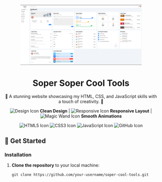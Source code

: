 <p align="center">
  <img src="images/web5.png" alt="Project Screenshot" width="400" height="auto">
</p>

<h1 align="center">Soper Soper Cool Tools</h1>

<p align="center">
  🚀 A stunning website showcasing my HTML, CSS, and JavaScript skills with a touch of creativity. 🚀
</p>

<p align="center">
  <img src="https://img.icons8.com/ios/50/000000/design.png" alt="Design Icon" width="50" height="auto">
  <strong>Clean Design</strong> |
  <img src="https://img.icons8.com/ios/50/000000/responsive-design.png" alt="Responsive Icon" width="50" height="auto">
  <strong>Responsive Layout</strong> |
  <img src="https://img.icons8.com/ios/50/000000/magic-wand.png" alt="Magic Wand Icon" width="50" height="auto">
  <strong>Smooth Animations</strong>
</p>

<p align="center">
  <img src="https://img.icons8.com/ios/50/000000/html-5--v1.png" alt="HTML5 Icon" width="50" height="auto">
  <img src="https://img.icons8.com/ios/50/000000/css3.png" alt="CSS3 Icon" width="50" height="auto">
  <img src="https://img.icons8.com/ios/50/000000/javascript--v1.png" alt="JavaScript Icon" width="50" height="auto">
  <img src="https://img.icons8.com/ios/50/000000/github.png" alt="GitHub Icon" width="50" height="auto">
</p>

## 🚀 Get Started

### Installation

1. **Clone the repository** to your local machine:

   ```shell
   git clone https://github.com/your-username/soper-cool-tools.git
